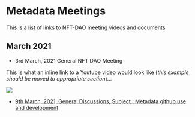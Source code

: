 # Metadata Meetings

This is a list of links to NFT-DAO meeting videos and documents

## March 2021

* 3rd March, 2021 General NFT DAO Meeting

This is what an inline link to a Youtube video would look like (*this example should be moved to appropriate section*)...

[![](http://img.youtube.com/vi/_u7mcBvEwbQ/0.jpg)](http://www.youtube.com/watch?v=_u7mcBvEwbQ "NFT DAO Meeting 3/3/21")


* [9th March, 2021, General Discussions, Subject : Metadata github use and development](2021-03-09-Metadata-github.md)
